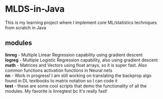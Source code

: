 # MLDS-in-Java
This is my learning project where I implement core ML/statistics techniques from scratch in Java

## modules
**linreg** - Multiple Linear Regression capability using gradient descent   
**logreg** - Multiple Logistic Regression capability, also using gradient descent   
**math** - Matrices and Vectors using float arrays, so it is super fast. Also common functions activation functions in Neural nets  
**nn** - Work in progress! I am still working on translating the backprop algo found in DL textbooks to matrix notation so I can code it    
**test** - these are some cool scripts that demo the functionality of all the modules. My favorite is linregtest bc it's really fast!   